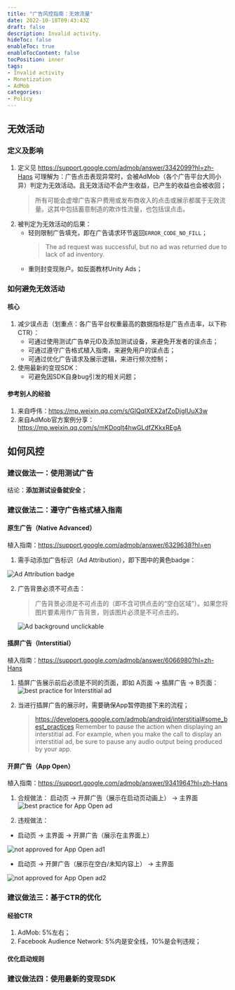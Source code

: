 ```yaml
---
title: "广告风控指南：无效流量"
date: 2022-10-18T09:43:43Z
draft: false
description: Invalid activity.
hideToc: false
enableToc: true
enableTocContent: false
tocPosition: inner
tags:
- Invalid activity
- Monetization
- AdMob
categories:
- Policy
---
```


## 无效活动

### 定义及影响

1. 定义见 https://support.google.com/admob/answer/3342099?hl=zh-Hans
    可理解为：广告点击表现异常时，会被AdMob（各个广告平台大同小异）判定为无效活动。且无效活动不会产生收益，已产生的收益也会被收回；
    > 所有可能会虚增广告客户费用或发布商收入的点击或展示都属于无效流量。这其中包括蓄意制造的欺诈性流量，也包括误点击。 
2. 被判定为无效活动的后果：
   - 轻则限制广告填充，即在广告请求环节返回`ERROR_CODE_NO_FILL`；
        > The ad request was successful, but no ad was returned due to lack of ad inventory.
   - 重则封变现账户。如反面教材Unity Ads；
  
### 如何避免无效活动

#### 核心

1. 减少误点击（划重点：各广告平台权重最高的数据指标是广告点击率，以下称CTR）：
   - 可通过使用测试广告单元ID及添加测试设备，来避免开发者的误点击；
   - 可通过遵守广告格式植入指南，来避免用户的误点击；
   - 可通过优化广告请求及展示逻辑，来进行频次控制；
2. 使用最新的变现SDK：
   - 可避免因SDK自身bug引发的相关问题；
  
#### 参考别人的经验

1. 来自呼伟：https://mp.weixin.qq.com/s/GlQqIXEX2afZoDjgIUuX3w
2. 来自AdMob官方案例分享：https://mp.weixin.qq.com/s/mKDoqlt4hwGLdfZKkxREgA

## 如何风控

### 建议做法一：使用测试广告

结论：**添加测试设备就安全**；


### 建议做法二：遵守广告格式植入指南

#### 原生广告（Native Advanced）

植入指南：https://support.google.com/admob/answer/6329638?hl=en

1. 需手动添加广告标识（Ad Attribution），即下图中的黄色badge：

<img src='/images/posts/ad-attribution-badge.png' alt='Ad Attribution badge'>

2. 广告背景必须不可点击：
   
    > 广告背景必须是不可点击的（即不含可供点击的“空白区域”）。如果您将图片要素用作广告背景，则该图片必须是不可点击的。

    <img src='/images/posts/ad-background-unclickable.png' alt='Ad background unclickable'>

#### 插屏广告（Interstitial）

植入指南：https://support.google.com/admob/answer/6066980?hl=zh-Hans

1. 插屏广告展示前后必须是不同的页面，即如 A页面 -> 插屏广告 -> B页面：
    <img src='/images/posts/interstitial-y.png' alt='best practice for Interstitial ad'>

2. 当进行插屏广告的展示时，需要确保App暂停跑接下来的流程；
    > https://developers.google.com/admob/android/interstitial#some_best_practices
    > Remember to pause the action when displaying an interstitial ad. 
    > For example, when you make the call to display an interstitial ad, be sure to pause any audio output being produced by your app.

#### 开屏广告（App Open）

植入指南：https://support.google.com/admob/answer/9341964?hl=zh-Hans
1. 合规做法：
  启动页 -> 开屏广告（展示在启动页动画上） -> 主界面
    <img src='/images/posts/app-open-y.png' alt='best practice for App Open ad'>

2. 违规做法：
  - 启动页 -> 主界面 -> 开屏广告（展示在主界面上）
  <img src='/images/posts/app-open-n1.png' alt='not approved for App Open ad1'>

  - 启动页 -> 开屏广告（展示在空白/未知内容上） -> 主界面
   <img src='/images/posts/app-open-n2.png' alt='not approved for App Open ad2'>


### 建议做法三：基于CTR的优化

#### 经验CTR

1. AdMob: 5%左右；
2. Facebook Audience Network: 5%内是安全线，10%是会判违规；

#### 优化启动规则



### 建议做法四：使用最新的变现SDK